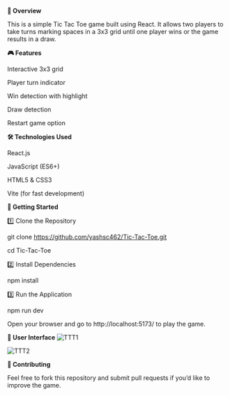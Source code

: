 **📌 Overview**

This is a simple Tic Tac Toe game built using React. It allows two players to take turns marking spaces in a 3x3 grid until one player wins or the game results in a draw.

**🎮 Features**

Interactive 3x3 grid

Player turn indicator

Win detection with highlight

Draw detection

Restart game option

**🛠️ Technologies Used**

React.js

JavaScript (ES6+)

HTML5 & CSS3

Vite (for fast development)

**🚀 Getting Started**

1️⃣ Clone the Repository

 git clone https://github.com/yashsc462/Tic-Tac-Toe.git
 
 cd Tic-Tac-Toe

2️⃣ Install Dependencies

 npm install

3️⃣ Run the Application

 npm run dev

Open your browser and go to http://localhost:5173/ to play the game.

**📸 User Interface**
![TTT1](https://github.com/user-attachments/assets/9c88a61d-49e5-4189-ad1f-6ce8c11ec8be)

![TTT2](https://github.com/user-attachments/assets/d3f92ffd-622b-49e9-8ace-29daafad3c51)


**🤝 Contributing**

Feel free to fork this repository and submit pull requests if you’d like to improve the game.
